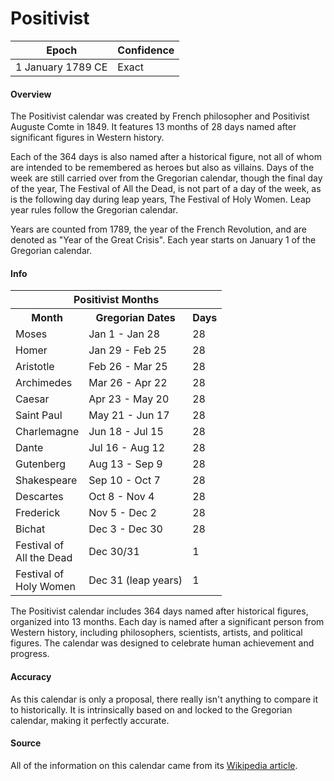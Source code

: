 # Positivist

| Epoch             | Confidence |
| ----------------- | ---------- |
| 1 January 1789 CE | Exact       |

#### Overview

The Positivist calendar was created by French philosopher and Positivist Auguste Comte in 1849. It features 13 months of 28 days named after significant figures in Western history.

Each of the 364 days is also named after a historical figure, not all of whom are intended to be remembered as heroes but also as villains. Days of the week are still carried over from the Gregorian calendar, though the final day of the year, The Festival of All the Dead, is not part of a day of the week, as is the following day during leap years, The Festival of Holy Women. Leap year rules follow the Gregorian calendar.

Years are counted from 1789, the year of the French Revolution, and are denoted as "Year of the Great Crisis". Each year starts on January 1 of the Gregorian calendar.

#### Info

<table class="table-very-very-long"><tr><th colspan="3">Positivist Months</th></tr><tr><th>Month</th><th>Gregorian Dates</th><th>Days</th></tr><tr><td>Moses</td><td>Jan 1 - Jan 28</td><td>28</td></tr><tr><td>Homer</td><td>Jan 29 - Feb 25</td><td>28</td></tr><tr><td>Aristotle</td><td>Feb 26 - Mar 25</td><td>28</td></tr><tr><td>Archimedes</td><td>Mar 26 - Apr 22</td><td>28</td></tr><tr><td>Caesar</td><td>Apr 23 - May 20</td><td>28</td></tr><tr><td>Saint Paul</td><td>May 21 - Jun 17</td><td>28</td></tr><tr><td>Charlemagne</td><td>Jun 18 - Jul 15</td><td>28</td></tr><tr><td>Dante</td><td>Jul 16 - Aug 12</td><td>28</td></tr><tr><td>Gutenberg</td><td>Aug 13 - Sep 9</td><td>28</td></tr><tr><td>Shakespeare</td><td>Sep 10 - Oct 7</td><td>28</td></tr><tr><td>Descartes</td><td>Oct 8 - Nov 4</td><td>28</td></tr><tr><td>Frederick</td><td>Nov 5 - Dec 2</td><td>28</td></tr><tr><td>Bichat</td><td>Dec 3 - Dec 30</td><td>28</td></tr><tr><td>Festival of<br>All the Dead</td><td>Dec 30/31</td><td>1</td></tr><tr><td>Festival of<br>Holy Women</td><td>Dec 31 (leap years)</td><td>1</td></tr></table>

The Positivist calendar includes 364 days named after historical figures, organized into 13 months. Each day is named after a significant person from Western history, including philosophers, scientists, artists, and political figures. The calendar was designed to celebrate human achievement and progress.

#### Accuracy

As this calendar is only a proposal, there really isn't anything to compare it to historically. It is intrinsically based on and locked to the Gregorian calendar, making it perfectly accurate.

#### Source

All of the information on this calendar came from its [Wikipedia article](https://en.wikipedia.org/wiki/Positivist_calendar).
